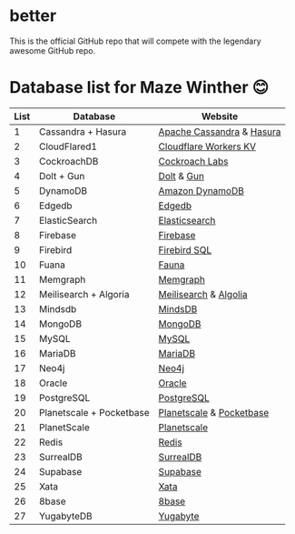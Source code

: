 # better
This is the official GitHub repo that will compete with the legendary awesome GitHub repo.

# Database list for Maze Winther 😊
| List | Database                                          | Website                                              |
|---|---|---------------------------------------------------|
| 1  | Cassandra + Hasura                                 | [Apache Cassandra](https://cassandra.apache.org/) & [Hasura](https://hasura.io/) |
| 2  | CloudFlared1                                       | [Cloudflare Workers KV](https://developers.cloudflare.com/workers/kv/) |
| 3  | CockroachDB                                         | [Cockroach Labs](https://www.cockroachlabs.com/) |
| 4  | Dolt + Gun                                          | [Dolt](https://www.dolthub.com/) & [Gun](https://gun.eco/) |
| 5  | DynamoDB                                            | [Amazon DynamoDB](https://aws.amazon.com/dynamodb/) |
| 6  | Edgedb                                              | [Edgedb](https://www.edgedb.com/) |
| 7  | ElasticSearch                                       | [Elasticsearch](https://www.elastic.co/products/elasticsearch) |
| 8  | Firebase                                            | [Firebase](https://firebase.google.com/) |
| 9  | Firebird                                            | [Firebird SQL](https://www.firebirdsql.org/) |
| 10 | Fuana                                               | [Fauna](https://fauna.com/) |
| 11 | Memgraph                                            | [Memgraph](https://memgraph.com/) |
| 12 | Meilisearch + Algoria                                | [Meilisearch](https://www.meilisearch.com/) & [Algolia](https://www.algolia.com/) |
| 13 | Mindsdb                                             | [MindsDB](https://www.mindsdb.com/) |
| 14 | MongoDB                                            | [MongoDB](https://www.mongodb.com/) |
| 15 | MySQL                                               | [MySQL](https://www.mysql.com/) |
| 16 | MariaDB                                            | [MariaDB](https://mariadb.org/) |
| 17 | Neo4j                                               | [Neo4j](https://neo4j.com/) |
| 18 | Oracle                                              | [Oracle](https://www.oracle.com/database/) |
| 19 | PostgreSQL                                         | [PostgreSQL](https://www.postgresql.org/) |
| 20 | Planetscale + Pocketbase                            | [Planetscale](https://planetscale.com/) & [Pocketbase](https://pocketbase.io/) |
| 21 | PlanetScale                                        | [Planetscale](https://planetscale.com/) |
| 22 | Redis                                               | [Redis](https://redis.io/) |
| 23 | SurrealDB                                           | [SurrealDB](https://surrealdb.io/) |
| 24 | Supabase                                             | [Supabase](https://supabase.io/) |
| 25 | Xata                                                | [Xata](https://xata.io/) |
| 26 | 8base                                               | [8base](https://8base.com/) |
| 27 | YugabyteDB                                          | [Yugabyte](https://www.yugabyte.com/) |

<!-- 
| List | Database |
|---|---|
| 1 | Cassandra + Hasura |
| 2 | CloudFlared1 |
| 3 | Cockrockdb |
| 4 | Dolt + Gun |
| 5 | DynamoDB |
| 6 | Edgedb |
| 7 | ElasticSearch |
| 8 | Firebase |
| 9 | Firebird |
| 10 | Fuana |
| 11 | Memgraph |
| 12 | Meilisearch + Algoria |
| 13 | Mindsdb |
| 14 | Mongodb |
| 15 | Mysql |
| 16 | MariaDB |
| 17 | Neo4j |
| 18 | Oracle |
| 19 | Postgresql |
| 20 | Planetscale + Pocketbase |
| 21 | PlanetScale |
| 22 | Redis |
| 23 | Surrealdb |
| 24 | Supabase |                                                                                
| 25 | Xata |
| 26 | 8base |
| 27 | Yugabyte |
--!>                    
  
